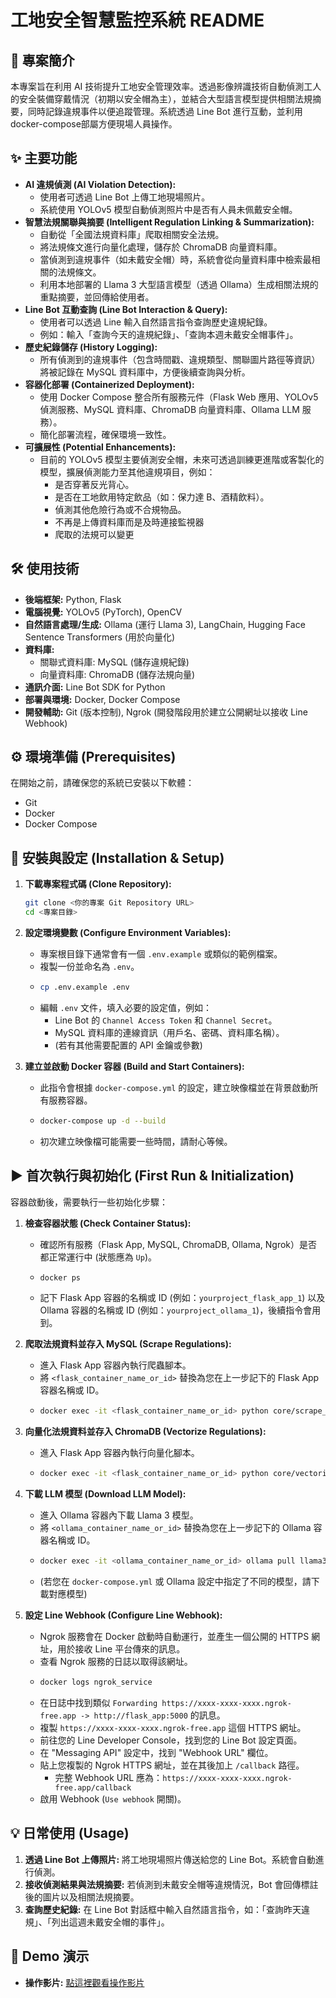 
# 工地安全智慧監控系統 README

## 📝 專案簡介

本專案旨在利用 AI 技術提升工地安全管理效率。透過影像辨識技術自動偵測工人的安全裝備穿戴情況（初期以安全帽為主），並結合大型語言模型提供相關法規摘要，同時記錄違規事件以便追蹤管理。系統透過 Line Bot 進行互動，並利用docker-compose部屬方便現場人員操作。

## ✨ 主要功能

* **AI 違規偵測 (AI Violation Detection):**
    * 使用者可透過 Line Bot 上傳工地現場照片。
    * 系統使用 YOLOv5 模型自動偵測照片中是否有人員未佩戴安全帽。
* **智慧法規關聯與摘要 (Intelligent Regulation Linking & Summarization):**
    * 自動從「全國法規資料庫」爬取相關安全法規。
    * 將法規條文進行向量化處理，儲存於 ChromaDB 向量資料庫。
    * 當偵測到違規事件（如未戴安全帽）時，系統會從向量資料庫中檢索最相關的法規條文。
    * 利用本地部署的 Llama 3 大型語言模型（透過 Ollama）生成相關法規的重點摘要，並回傳給使用者。
* **Line Bot 互動查詢 (Line Bot Interaction & Query):**
    * 使用者可以透過 Line 輸入自然語言指令查詢歷史違規紀錄。
    * 例如：輸入「查詢今天的違規紀錄」、「查詢本週未戴安全帽事件」。
* **歷史紀錄儲存 (History Logging):**
    * 所有偵測到的違規事件（包含時間戳、違規類型、關聯圖片路徑等資訊）將被記錄在 MySQL 資料庫中，方便後續查詢與分析。
* **容器化部署 (Containerized Deployment):**
    * 使用 Docker Compose 整合所有服務元件（Flask Web 應用、YOLOv5 偵測服務、MySQL 資料庫、ChromaDB 向量資料庫、Ollama LLM 服務）。
    * 簡化部署流程，確保環境一致性。
* **可擴展性 (Potential Enhancements):**
    * 目前的 YOLOv5 模型主要偵測安全帽，未來可透過訓練更進階或客製化的模型，擴展偵測能力至其他違規項目，例如：
        * 是否穿著反光背心。
        * 是否在工地飲用特定飲品（如：保力達 B、酒精飲料）。
        * 偵測其他危險行為或不合規物品。
        * 不再是上傳資料庫而是及時連接監視器
        * 爬取的法規可以變更

## 🛠️ 使用技術

* **後端框架:** Python, Flask
* **電腦視覺:** YOLOv5 (PyTorch), OpenCV
* **自然語言處理/生成:** Ollama (運行 Llama 3), LangChain, Hugging Face Sentence Transformers (用於向量化)
* **資料庫:**
    * 關聯式資料庫: MySQL (儲存違規紀錄)
    * 向量資料庫: ChromaDB (儲存法規向量)
* **通訊介面:** Line Bot SDK for Python
* **部署與環境:** Docker, Docker Compose
* **開發輔助:** Git (版本控制), Ngrok (開發階段用於建立公開網址以接收 Line Webhook)

## ⚙️ 環境準備 (Prerequisites)

在開始之前，請確保您的系統已安裝以下軟體：

* Git
* Docker
* Docker Compose

## 🚀 安裝與設定 (Installation & Setup)

1.  **下載專案程式碼 (Clone Repository):**
    ```bash
    git clone <你的專案 Git Repository URL>
    cd <專案目錄>
    ```

2.  **設定環境變數 (Configure Environment Variables):**
    * 專案根目錄下通常會有一個 `.env.example` 或類似的範例檔案。
    * 複製一份並命名為 `.env`。
    * ```bash
      cp .env.example .env
      ```
    * 編輯 `.env` 文件，填入必要的設定值，例如：
        * Line Bot 的 `Channel Access Token` 和 `Channel Secret`。
        * MySQL 資料庫的連線資訊（用戶名、密碼、資料庫名稱）。
        * (若有其他需要配置的 API 金鑰或參數)

3.  **建立並啟動 Docker 容器 (Build and Start Containers):**
    * 此指令會根據 `docker-compose.yml` 的設定，建立映像檔並在背景啟動所有服務容器。
    * ```bash
      docker-compose up -d --build
      ```
    * 初次建立映像檔可能需要一些時間，請耐心等候。

## ▶️ 首次執行與初始化 (First Run & Initialization)

容器啟動後，需要執行一些初始化步驟：

1.  **檢查容器狀態 (Check Container Status):**
    * 確認所有服務（Flask App, MySQL, ChromaDB, Ollama, Ngrok）是否都正常運行中 (狀態應為 `Up`)。
    * ```bash
      docker ps
      ```
    * 記下 Flask App 容器的名稱或 ID (例如：`yourproject_flask_app_1`) 以及 Ollama 容器的名稱或 ID (例如：`yourproject_ollama_1`)，後續指令會用到。

2.  **爬取法規資料並存入 MySQL (Scrape Regulations):**
    * 進入 Flask App 容器內執行爬蟲腳本。
    * 將 `<flask_container_name_or_id>` 替換為您在上一步記下的 Flask App 容器名稱或 ID。
    * ```bash
      docker exec -it <flask_container_name_or_id> python core/scrape_clean_mysql.py
      ```

3.  **向量化法規資料並存入 ChromaDB (Vectorize Regulations):**
    * 進入 Flask App 容器內執行向量化腳本。
    * ```bash
      docker exec -it <flask_container_name_or_id> python core/vectorization.py
      ```

4.  **下載 LLM 模型 (Download LLM Model):**
    * 進入 Ollama 容器內下載 Llama 3 模型。
    * 將 `<ollama_container_name_or_id>` 替換為您在上一步記下的 Ollama 容器名稱或 ID。
    * ```bash
      docker exec -it <ollama_container_name_or_id> ollama pull llama3:8b
      ```
    * (若您在 `docker-compose.yml` 或 Ollama 設定中指定了不同的模型，請下載對應模型)

5.  **設定 Line Webhook (Configure Line Webhook):**
    * Ngrok 服務會在 Docker 啟動時自動運行，並產生一個公開的 HTTPS 網址，用於接收 Line 平台傳來的訊息。
    * 查看 Ngrok 服務的日誌以取得該網址。
    * ```bash
      docker logs ngrok_service
      ```
    * 在日誌中找到類似 `Forwarding https://xxxx-xxxx-xxxx.ngrok-free.app -> http://flask_app:5000` 的訊息。
    * 複製 `https://xxxx-xxxx-xxxx.ngrok-free.app` 這個 HTTPS 網址。
    * 前往您的 Line Developer Console，找到您的 Line Bot 設定頁面。
    * 在 "Messaging API" 設定中，找到 "Webhook URL" 欄位。
    * 貼上您複製的 Ngrok HTTPS 網址，並在其後加上 `/callback` 路徑。
        * 完整 Webhook URL 應為：`https://xxxx-xxxx-xxxx.ngrok-free.app/callback`
    * 啟用 Webhook (`Use webhook` 開關)。

## 💡 日常使用 (Usage)

1.  **透過 Line Bot 上傳照片:** 將工地現場照片傳送給您的 Line Bot。系統會自動進行偵測。
2.  **接收偵測結果與法規摘要:** 若偵測到未戴安全帽等違規情況，Bot 會回傳標註後的圖片以及相關法規摘要。
3.  **查詢歷史紀錄:** 在 Line Bot 對話框中輸入自然語言指令，如：「查詢昨天違規」、「列出這週未戴安全帽的事件」。

## 🚀 Demo 演示

* **操作影片:** [點這裡觀看操作影片](在此處插入您的影片連結) 
